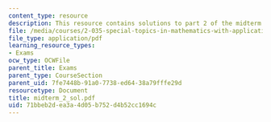 ```yaml
---
content_type: resource
description: This resource contains solutions to part 2 of the midterm exam.
file: /media/courses/2-035-special-topics-in-mathematics-with-applications-linear-algebra-and-the-calculus-of-variations-spring-2007/71bbeb2dea3a4d05b752d4b52cc1694c_midterm_2_sol.pdf
file_type: application/pdf
learning_resource_types:
- Exams
ocw_type: OCWFile
parent_title: Exams
parent_type: CourseSection
parent_uid: 7fe7448b-91a0-7738-ed64-38a79fffe29d
resourcetype: Document
title: midterm_2_sol.pdf
uid: 71bbeb2d-ea3a-4d05-b752-d4b52cc1694c
---
```

